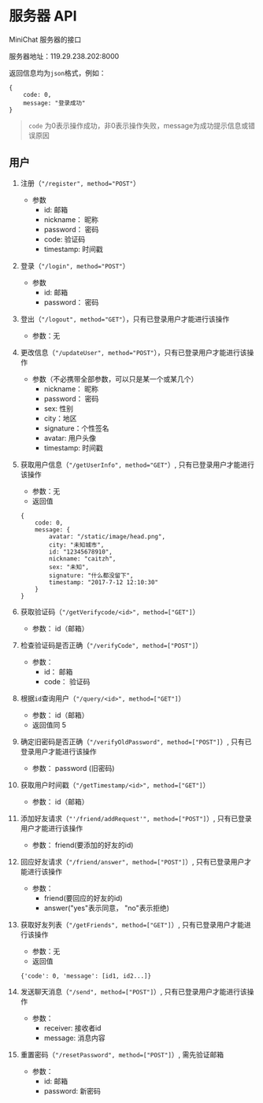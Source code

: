 # 服务器 API
MiniChat 服务器的接口

服务器地址：119.29.238.202:8000

返回信息均为`json`格式，例如：
```
{
    code: 0, 
    message: "登录成功"
}
```
> `code` 为0表示操作成功，非0表示操作失败，message为成功提示信息或错误原因

## 用户
1. 注册（`"/register", method="POST"`）
    * 参数
        - id: 邮箱
        - nickname： 昵称
        - password： 密码
        - code: 验证码
        - timestamp: 时间戳

2. 登录（`"/login", method="POST"`）
    * 参数
        - id: 邮箱
        - password： 密码

3. 登出（`"/logout", method="GET"`），只有已登录用户才能进行该操作 
    * 参数：无

4. 更改信息（`"/updateUser", method="POST"`），只有已登录用户才能进行该操作
    * 参数（不必携带全部参数，可以只是某一个或某几个）
        - nickname： 昵称
        - password： 密码
        - sex: 性别
        - city：地区
        - signature：个性签名
        - avatar: 用户头像
        - timestamp: 时间戳

5. 获取用户信息（`"/getUserInfo", method="GET"`）, 只有已登录用户才能进行该操作
    * 参数：无
    * 返回值
    ```
    {
        code: 0,
        message: {
            avatar: "/static/image/head.png",
            city: "未知城市",
            id: "12345678910",
            nickname: "caitzh",
            sex: "未知",
            signature: "什么都没留下",
            timestamp: "2017-7-12 12:10:30"
        }
    }
    ```

6. 获取验证码（`"/getVerifycode/<id>", method=["GET"]`）
    * 参数： id（邮箱）

7. 检查验证码是否正确（`"/verifyCode", method=["POST"]`）
    * 参数： 
        - id： 邮箱
        - code： 验证码

8. 根据`id`查询用户（`"/query/<id>", method=["GET"]`）
    * 参数： id（邮箱）
    * 返回值同 5
    
9. 确定旧密码是否正确（`"/verifyOldPassword", method=["POST"]`）, 只有已登录用户才能进行该操作
    * 参数： password (旧密码)

10. 获取用户时间戳（`"/getTimestamp/<id>", method=["GET"]`）
    * 参数： id（邮箱）

11. 添加好友请求（`"'/friend/addRequest'", method=["POST"]`）, 只有已登录用户才能进行该操作
    * 参数： friend(要添加的好友的id)

12. 回应好友请求（`"/friend/answer", method=["POST"]`）, 只有已登录用户才能进行该操作
    * 参数： 
        - friend(要回应的好友的id)
        - answer("yes"表示同意， "no"表示拒绝)

13. 获取好友列表（`"/getFriends", method=["GET"]`）, 只有已登录用户才能进行该操作
    * 参数：无
    * 返回值
    ```
    {'code': 0, 'message': [id1, id2...]}
    ```

14. 发送聊天消息（`"/send", method=["POST"]`）, 只有已登录用户才能进行该操作
    * 参数： 
        - receiver: 接收者id
        - message: 消息内容

15. 重置密码（`"/resetPassword", method=["POST"]`）, 需先验证邮箱
    * 参数：
        - id: 邮箱
        - password: 新密码